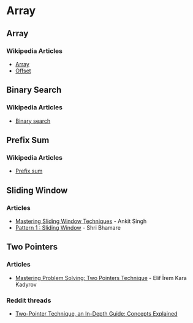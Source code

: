 # Array

## Array

### Wikipedia Articles

* [Array](https://en.wikipedia.org/wiki/Array_\(data_structure\))
* [Offset](https://en.wikipedia.org/wiki/Offset_\(computer_science\))

## Binary Search

### Wikipedia Articles

* [Binary search](https://en.wikipedia.org/wiki/Binary_search)

## Prefix Sum

### Wikipedia Articles

* [Prefix sum](https://en.wikipedia.org/wiki/Prefix_sum)

## Sliding Window

### Articles

* [Mastering Sliding Window Techniques](https://medium.com/@rishu__2701/mastering-sliding-window-techniques-48f819194fd7) - Ankit Singh
* [Pattern 1 : Sliding Window](https://medium.com/@shree.bhamare1211/pattern-1-sliding-window-4e3bba915166) - Shri Bhamare

## Two Pointers

### Articles

* [Mastering Problem Solving: Two Pointers Technique](https://medium.com/@elfrmkr98/mastering-problem-solving-two-pointers-technique-23dafb17e90b) - Elif İrem Kara Kadyrov

### Reddit threads

* [Two-Pointer Technique, an In-Depth Guide: Concepts Explained](https://www.reddit.com/r/leetcode/comments/18g9383/twopointer_technique_an_indepth_guide_concepts/)
